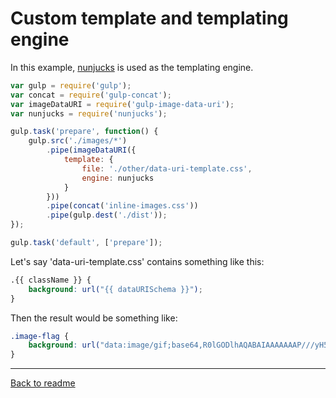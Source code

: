 # Custom template and templating engine

In this example, [nunjucks](http://mozilla.github.io/nunjucks/) is used as the templating engine.

```javascript
var gulp = require('gulp');
var concat = require('gulp-concat');
var imageDataURI = require('gulp-image-data-uri');
var nunjucks = require('nunjucks');

gulp.task('prepare', function() {
    gulp.src('./images/*')
        .pipe(imageDataURI({
            template: {
                file: './other/data-uri-template.css',
                engine: nunjucks
            }
        }))
        .pipe(concat('inline-images.css'))
        .pipe(gulp.dest('./dist'));
});

gulp.task('default', ['prepare']);
```

Let's say 'data-uri-template.css' contains something like this:

```css
.{{ className }} {
    background: url("{{ dataURISchema }}");
}
```

Then the result would be something like:

```css
.image-flag {
    background: url("data:image/gif;base64,R0lGODlhAQABAIAAAAAAAP///yH5BAEAAAAALAAAAAABAAEAAAIBRAA7");
}
```

---

[Back to readme](../readme)